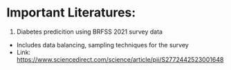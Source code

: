# Important Literatures:

1. Diabetes predicition using BRFSS 2021 survey data
- Includes data balancing, sampling techniques for the survey
- Link: https://www.sciencedirect.com/science/article/pii/S2772442523001648 

